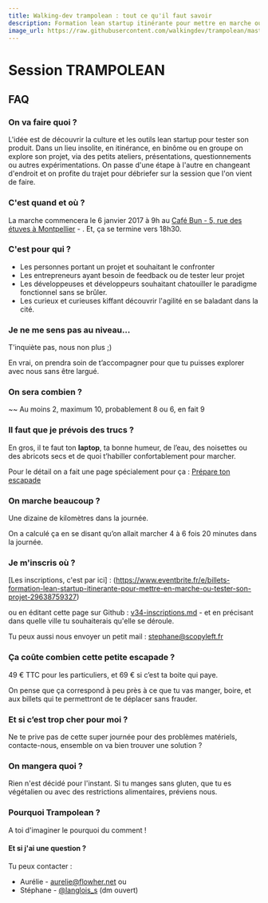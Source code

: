 ```yaml
---
title: Walking-dev trampolean : tout ce qu'il faut savoir
description: Formation lean startup itinérante pour mettre en marche ou tester son projet
image_url: https://raw.githubusercontent.com/walkingdev/trampolean/master/media/trampolean.png
---
```


# Session TRAMPOLEAN

## FAQ

### On va faire quoi ?

L'idée est de découvrir la culture et les outils lean startup pour tester son produit.
Dans un lieu insolite, en itinérance, en binôme ou en groupe on explore son projet, via des petits ateliers, présentations, questionnements ou autres expérimentations.
On passe d'une étape à l'autre en changeant d'endroit et on profite du trajet pour débriefer sur la session que l'on vient de faire.

### C'est quand et où ?

La marche commencera le 6 janvier 2017 à 9h au 
[Café Bun - 5, rue des étuves à Montpellier](http://osm.org/go/xVygEvf3l) - .
Et, ça se termine vers 18h30.

### C'est pour qui ?

- Les personnes portant un projet et souhaitant le confronter
- Les entrepreneurs ayant besoin de feedback ou de tester leur projet
- Les développeuses et développeurs souhaitant chatouiller le paradigme fonctionnel sans se brûler.
- Les curieux et curieuses kiffant découvrir l'agilité en se baladant dans la cité.

### Je ne me sens pas au niveau…

T’inquiète pas, nous non plus ;)

En vrai, on prendra soin de t’accompagner pour que tu puisses explorer avec nous sans être largué.

### On sera combien ?

~~ Au moins 2, maximum 10, probablement 8 ou 6, en fait 9

### Il faut que je prévois des trucs ?

En gros, il te faut ton **laptop**, ta bonne humeur, de l’eau, des noisettes ou des abricots secs et de quoi t’habiller confortablement pour marcher.

Pour le détail on a fait une page spécialement pour ça : [Prépare ton escapade](http://walkingdev.fr/#walkingdev/trampolean/prepare-ton-escapade.md)

### On marche beaucoup ?

Une dizaine de kilomètres dans la journée.

On a calculé ça en se disant qu’on allait marcher 4 à 6 fois 20 minutes dans la journée.

### Je m'inscris où ?

[Les inscriptions, c'est par ici] : (https://www.eventbrite.fr/e/billets-formation-lean-startup-itinerante-pour-mettre-en-marche-ou-tester-son-projet-29638759327)

ou en éditant cette page sur Github : [v34-inscriptions.md](https://github.com/walkingdev/inscriptions.md) - et en précisant dans quelle ville tu souhaiterais qu'elle se déroule.

Tu peux aussi nous envoyer un petit mail : [stephane@scopyleft.fr](mailto:stephane@scopyleft.fr)

### Ça coûte combien cette petite escapade ?

49 € TTC pour les particuliers, et 69 € si c’est ta boite qui paye.

On pense que ça correspond à peu près à ce que tu vas manger, boire, et aux billets qui te permettront de te déplacer sans frauder.

### Et si c’est trop cher pour moi ?

Ne te prive pas de cette super journée pour des problèmes matériels, contacte-nous, ensemble on va bien trouver une solution ? 

### On mangera quoi ?

Rien n'est décidé pour l'instant. Si tu manges sans gluten, que tu es végétalien ou avec des restrictions alimentaires, préviens nous.

### Pourquoi Trampolean ?

A toi d'imaginer le pourquoi du comment !

#### Et si j'ai une question ?

Tu peux contacter :  
- Aurélie - aurelie@flowher.net
ou  
- Stéphane - [@langlois_s](http://twitter.com/langlois_s) (dm ouvert) 
